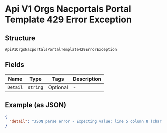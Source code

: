 
# Api V1 Orgs Nacportals Portal Template 429 Error Exception

## Structure

`ApiV1OrgsNacportalsPortalTemplate429ErrorException`

## Fields

| Name | Type | Tags | Description |
|  --- | --- | --- | --- |
| `Detail` | `string` | Optional | - |

## Example (as JSON)

```json
{
  "detail": "JSON parse error - Expecting value: line 5 column 8 (char 56)"
}
```

